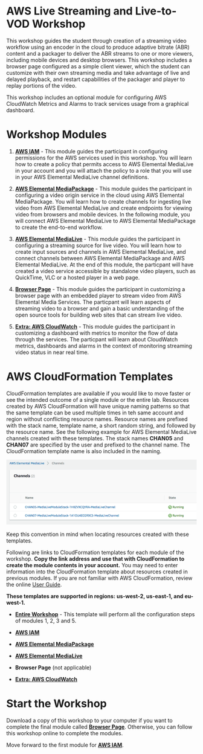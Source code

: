 # AWS Live Streaming and Live-to-VOD Workshop

This workshop guides the student through creation of a streaming video workflow using an encoder in the cloud to produce adaptive bitrate (ABR) content and a packager to deliver the ABR streams to one or more viewers, including mobile devices and desktop browsers. This workshop includes a browser page configured as a simple client viewer, which the student can customize with their own streaming media and take advantage of live and delayed playback, and restart capabilities of the packager and player to replay portions of the video.

This workshop includes an optional module for configuring AWS CloudWatch Metrics and Alarms to track services usage from a graphical dashboard.


# Workshop Modules

1. [**AWS IAM**](1-IAM/README.md) - This module guides the participant in configuring permissions for the AWS services used in this workshop. You will learn how to create a policy that permits access to AWS Elemental MediaLive in your account and you will attach the policy to a role that you will use in your AWS Elemental MediaLive channel definitions.

2. [**AWS Elemental MediaPackage**](2-MediaPackage/README.md) - This module guides the participant in configuring a video origin service in the cloud using AWS Elemental MediaPackage. You will learn how to create channels for ingesting live video from AWS Elemental MediaLive and create endpoints for viewing video from browsers and mobile devices. In the following module, you will connect AWS Elemental MediaLive to AWS Elemental MediaPackage to create the end-to-end workflow.

3. [**AWS Elemental MediaLive**](3-MediaLive/README.md) - This module guides the participant in configuring a streaming source for live video. You will learn how to create input sources and channels in AWS Elemental MediaLive, and connect channels between AWS Elemental MediaPackage and AWS Elemental MediaLive. At the end of this module, the particpant will have created a video service accessible by standalone video players, such as QuickTime, VLC or a hosted player in a web page.

4. [**Browser Page**](4-BrowserPage/README.md) - This module guides the participant in customizing a browser page with an embedded player to stream video from AWS Elemental Media Services. The particpant will learn aspects of streaming video to a browser and gain a basic understanding of the open source tools for building web sites that can stream live video. 

5. [**Extra: AWS CloudWatch**](Extra-CloudWatch/README.md) - This module guides the participant in customizing a dashboard with metrics to monitor the flow of data through the services. The particpant will learn about CloudWatch metrics, dashboards and alarms in the context of monitoring streaming video status in near real time. 

# AWS CloudFormation Templates

CloudFormation templates are available if you would like to move faster or see the intended outcome of a single module or the entire lab. Resources created by AWS CloudFormation will have unique naming patterns so that the same template can be used multiple times in teh same account and region without conflicting resource names. Resource names are prefixed with the stack name, template name, a short random string, and followed by the resource name. See the following example for AWS Elemental MediaLive channels created with these templates. The stack names **CHAN05** and **CHAN07** are specified by the user and prefixed to the channel name. The CloudFormation template name is also included in the naming.

![alt](cfn-resource-naming.png)

Keep this convention in mind when locating resources created with these templates.

Following are links to CloudFormation templates for each module of the workshop. **Copy the link address and use that with CloudFormation to create the module contents in your account.** You may need to enter information into the CloudFormation template about resources created in previous modules. If you are not familiar with AWS CloudFormation, review the online [User Guide](http://docs.aws.amazon.com/AWSCloudFormation/latest/UserGuide/Welcome.html). 

**These templates are supported in regions: us-west-2, us-east-1, and eu-west-1.**

- [**Entire Workshop**](https://s3-us-west-2.amazonaws.com/rodeolabz-us-west-2/cloudformation/LiveStreamingWorkshopResources.json) - This template will perform all the configuration steps of modules 1, 2, 3 and 5.

- [**AWS IAM**](https://s3-us-west-2.amazonaws.com/rodeolabz-us-west-2/cloudformation/IAMResources.json)

- [**AWS Elemental MediaPackage**](https://s3-us-west-2.amazonaws.com/rodeolabz-us-west-2/cloudformation/MediaPackageResources.json)

- [**AWS Elemental MediaLive**](https://s3-us-west-2.amazonaws.com/rodeolabz-us-west-2/cloudformation/MediaLiveResources.json)

- **Browser Page** (not applicable)

- [**Extra: AWS CloudWatch**](https://s3-us-west-2.amazonaws.com/rodeolabz-us-west-2/cloudformation/CloudWatchResources.json)

# Start the Workshop

Download a copy of this workshop to your computer if you want to complete the final module called [**Browser Page**](4-BrowserPage/README.md). Otherwise, you can follow this workshop online to complete the modules.

Move forward to the first module for [**AWS IAM**](1-IAM/README.md).
